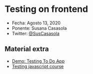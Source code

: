 # Testing on frontend

* Fecha: Agosto 13, 2020
* Ponente: Susana Casasola
* Twitter: [@SusCasasola](https://twitter.com/SusCasasola)

## Material extra
* [Demo: Testing To Do App](https://github.com/SusCasasola/testing-todo-app)
* [Testing javascript course](https://testingjavascript.com/)